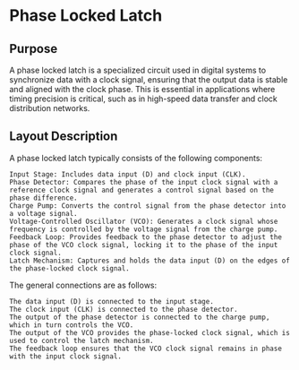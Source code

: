# Phase Locked Latch
## Purpose

A phase locked latch is a specialized circuit used in digital systems to synchronize data with a clock signal, ensuring that the output data is stable and aligned with the clock phase. This is essential in applications where timing precision is critical, such as in high-speed data transfer and clock distribution networks.

## Layout Description

A phase locked latch typically consists of the following components:

    Input Stage: Includes data input (D) and clock input (CLK).
    Phase Detector: Compares the phase of the input clock signal with a reference clock signal and generates a control signal based on the phase difference.
    Charge Pump: Converts the control signal from the phase detector into a voltage signal.
    Voltage-Controlled Oscillator (VCO): Generates a clock signal whose frequency is controlled by the voltage signal from the charge pump.
    Feedback Loop: Provides feedback to the phase detector to adjust the phase of the VCO clock signal, locking it to the phase of the input clock signal.
    Latch Mechanism: Captures and holds the data input (D) on the edges of the phase-locked clock signal.

The general connections are as follows:

    The data input (D) is connected to the input stage.
    The clock input (CLK) is connected to the phase detector.
    The output of the phase detector is connected to the charge pump, which in turn controls the VCO.
    The output of the VCO provides the phase-locked clock signal, which is used to control the latch mechanism.
    The feedback loop ensures that the VCO clock signal remains in phase with the input clock signal.